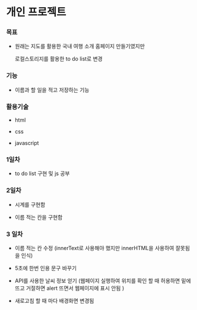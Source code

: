 # 개인 프로젝트

### 목표

- 원래는 지도를 활용한 국내 여행 소개 홈페이지 만들기였지만 

  로컬스토리지를 활용한 to do list로 변경

### 기능

- 이름과 할 일을 적고 저장하는 기능

### 활용기술 

- html

- css

- javascript



### 1일차

- to do list 구현 및 js 공부 

### 2일차

- 시계를 구현함

- 이름 적는 칸을 구현함

### 3 일차

- 이름 적는 칸 수정 (innerText로 사용해야 했지만 innerHTML을 사용하여 잘못됨을 인식)

- 5초에 한번 인용 문구 바꾸기
- API를 사용한 날씨 정보 얻기 (웹페이지 실행하여 위치를 확인 할 때 허용하면 밑에 뜨고 거절하면 alert 뜨면서 웹페이지에 표시 안됨 )

- 새로고침 할 때 마다 배경화면 변경됨



